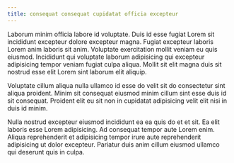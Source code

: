 ```yaml
---
title: consequat consequat cupidatat officia excepteur
---
```


Laborum minim officia labore id voluptate. Duis id esse fugiat Lorem sit incididunt excepteur dolore excepteur magna. Fugiat excepteur laboris Lorem anim laboris sit anim. Voluptate exercitation mollit veniam eu quis eiusmod. Incididunt qui voluptate laborum adipisicing qui excepteur adipisicing tempor veniam fugiat culpa aliqua. Mollit sit elit magna duis sit nostrud esse elit Lorem sint laborum elit aliquip.

Voluptate cillum aliqua nulla ullamco id esse do velit sit do consectetur sint aliqua proident. Minim sit consequat eiusmod minim cillum sint esse duis id sit consequat. Proident elit eu sit non in cupidatat adipisicing velit elit nisi in duis id minim.

Nulla nostrud excepteur eiusmod incididunt ea ea quis do et et sit. Ea elit laboris esse Lorem adipisicing. Ad consequat tempor aute Lorem enim. Aliqua reprehenderit et adipisicing tempor irure aute reprehenderit adipisicing ut dolor excepteur. Pariatur duis anim cillum eiusmod ullamco qui deserunt quis in culpa.